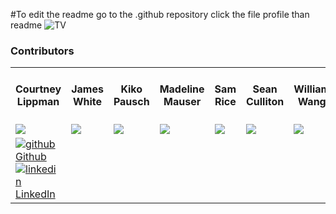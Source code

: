 #To edit the readme go to the .github repository click the file profile than readme
![TV](https://user-images.githubusercontent.com/108167041/216439795-497da591-e91b-49fc-a3cf-5b9daef92196.jpeg)

### Contributors

<table>
  <tr>
    <th>Courtney Lippman</th>
    <th>James White</th>
    <th>Kiko Pausch</th>
    <th>Madeline Mauser</th>
    <th>Sam Rice</th>
    <th>Sean Culliton</th>
    <th>William Wang</th>
    <th>Kathleen Brandt<br>(Project Manager)</th>
  </tr>
  <tr>
    <td><img src="https://avatars.githubusercontent.com/u/104169837?s=120&v=4"></td>
    <td><img src="https://avatars.githubusercontent.com/u/108167041?s=120&v=4"></td>
    <td><img src="https://avatars.githubusercontent.com/u/19957834?s=120&v=4"></td>
    <td><img src="https://avatars.githubusercontent.com/u/106927896?s=120&v=4"></td>
    <td><img src="https://avatars.githubusercontent.com/u/108169988?s=120&v=4"></td>
    <td><img src="https://avatars.githubusercontent.com/u/108320490?s=120&v=4"></td>
    <td><img src="https://avatars.githubusercontent.com/u/110333328?s=120&v=4"></td>
    <td><img src="https://avatars.githubusercontent.com/u/96136707?s=120&v=4"></td>
  </tr>

  <tr>
    <td>
       <a href="" rel="nofollow noreferrer">
          <img src="" alt="github"> Github
      </a><br>
        <a href="" rel="nofollow noreferrer">
          <img src="" alt="linkedin"> LinkedIn
      </a>
    </td>
    </tr>
    
